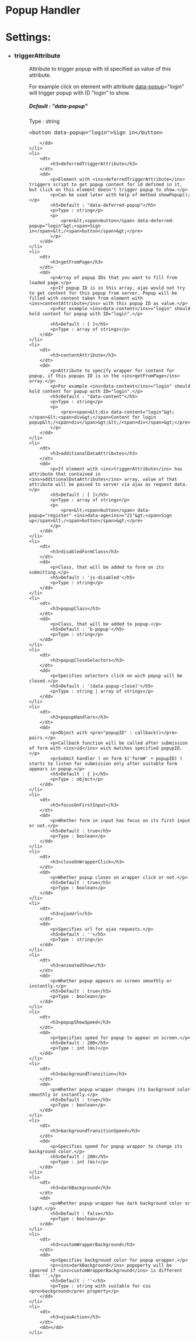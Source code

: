 # Popup Handler
<h1>Settings: </h1>
<ul>
	<li>
		<dt>
			<h3>triggerAttribute</h3>
		</dt>
		<dd>
			<p>Attribute to trigger popup with id specified as value of this attribute.</p>
			<p>For example click on element with attribute <ins>data-popup</ins>="login" will trigger popup with ID "login" to show.</p>
			<h5>Default : "data-popup"</h5>
			<p>Type : string</p>
			<p>
				<pre>&lt;<span>button</span> data-popup="login"&gt;<span>Sign in</span>&lt;/<span>button</span>&gt;</pre>
			</p>
			
		</dd>
	</li>
	<li>
		<dt>
			<h3>deferredTriggerAttribute</h3>
		</dt>
		<dd>
			<p>Element with <ins>deferredTriggerAttribute</ins> triggers script to get popup content for id defined in it, but click on this element doesn't trigger popup to show.</p>
			<p>Can be used later with help of method showPopup();</p>
			<h5>Default : "data-deferred-popup"</h5>
			<p>Type : string</p>
			<p>
				<pre>&lt;<span>button</span> data-deferred-popup="login"&gt;<span>Sign in</span>&lt;/<span>button</span>&gt;</pre>
			</p>
		</dd>
	</li>
	<li>
		<dt>
			<h3>getFromPage</h3>
		</dt>
		<dd>
			<p>Array of popup IDs that you want to fill from loaded page.</p>
			<p>If popup ID is in this array, ajax would not try to get content for this popup from server. Popup will be filled with content taken from element with <ins>contentAttribute</ins> with this popup ID as value.</p>
			<p>For example <ins>data-content</ins>="login" should hold content for popup with ID="login".</p>
		
			<h5>Default : [ ]</h5>
			<p>Type : array of strings</p>
		</dd>
	</li>
	<li>
		<dt>
			<h3>contentAttribute</h3>
		</dt>
		<dd>
			<p>Attribute to specify wrapper for content for popup, if this popups ID is in the <ins>getFromPage</ins> array.</p>
			<p>For example <ins>data-content</ins>="login" should hold content for popup with ID="login".</p>
			<h5>Default : "data-content"</h5>
			<p>Type : string</p>
			<p>
				<pre><span>&lt;div data-content="login"&gt;</span>&lt;<span>div&gt;</span>Content for login popup&lt;/<span>div</span>&gt;&lt;/<span>div</span>&gt;</pre>
			</p>
		</dd>
	</li>
	<li>
		<dt>
			<h3>additionalDataAttributes</h3>
		</dt>
		<dd>
			<p>If element with <ins>triggerAttribute</ins> has attribute that contained in <ins>additionalDataAttributes</ins> array, value of that attribute will be passed to server via ajax as request data.</p>
			<h5>Default : [ ]</h5>
			<p>Type : array of strings</p>
			<p>
				<pre>&lt;<span>button</span> data-popup="register" <ins>data-age<ins>="21"&gt;<span>Sign up</span>&lt;/<span>button</span>&gt;</pre>
			</p>
		</dd>
	</li>
	<li>
		<dt>
			<h3>disabledFormClass</h3>
		</dt>
		<dd>
			<p>Class, that will be added to form on its submitting.</p>
			<h5>Default : 'js-disabled'</h5>
			<p>Type : string</p>
		</dd>
	</li>
	<li>
		<dt>
			<h3>popupClass</h3>
		</dt>
		<dd>
			<p>Class, that will be added to popup.</p>
			<h5>Default : 'b-popup'</h5>
			<p>Type : string</p>
		</dd>
	</li>
	<li>
		<dt>
			<h3>popupCloseSelectors</h3>
		</dt>
		<dd>
			<p>Specifies selectors click on wich popup will be closed.</p>
			<h5>Default : '[data-popup-close]'</h5>
			<p>Type : string | array of strings</p>
		</dd>
	</li>
	<li>
		<dt>
			<h3>popupHandlers</h3>
		</dt>
		<dd>
			<p>Object with <pre>"popupID" : callback()</pre> pairs.</p>
			<p>Callback function will be called after submission of form with <ins>id</ins> wich matches specified popupID.</p>
			<p>Submit handler ( on form $('form#' + popupID) ) starts to listen for submission only after suitable form appears in popup.</p>
			<h5>Default : { }</h5>
			<p>Type : object</p>
		</dd>
	</li>
	<li>
		<dt>
			<h3>focusOnFirstInput</h3>
		</dt>
		<dd>
			<p>Whether form in input has focus on its first input or not.</p>
			<h5>Default : true</h5>
			<p>Type : boolean</p>
		</dd>
	</li>
	<li>
		<dt>
			<h3>closeOnWrapperClick</h3>
		</dt>
		<dd>
			<p>Whether popup closes on wrapper click or not.</p>
			<h5>Default : true</h5>
			<p>Type : boolean</p>
		</dd>
	</li>
	<li>
		<dt>
			<h3>ajaxUrl</h3>
		</dt>
		<dd>
			<p>Specifies url for ajax requests.</p>
			<h5>Default : ''</h5>
			<p>Type : string</p>
		</dd>
	</li>
	<li>
		<dt>
			<h3>animatedShow</h3>
		</dt>
		<dd>
			<p>Whether popup appears on screen smoothly or instantly.</p>
			<h5>Default : true</h5>
			<p>Type : boolean</p>
		</dd>
	</li>
	<li>
		<dt>
			<h3>popupShowSpeed</h3>
		</dt>
		<dd>
			<p>Specifies speed for popup to appear on screen.</p>
			<h5>Default : 200</h5>
			<p>Type : int (ms)</p>
		</dd>
	</li>
	<li>
		<dt>
			<h3>backgroundTransition</h3>
		</dt>
		<dd>
			<p>Whether popup wrapper changes its background color smoothly or instantly.</p>
			<h5>Default : true</h5>
			<p>Type : boolean</p>
		</dd>
	</li>
	<li>
		<dt>
			<h3>backgroundTransitionSpeed</h3>
		</dt>
		<dd>
			<p>Specifies speed for popup wrapper to change its background color.</p>
			<h5>Default : 200</h5>
			<p>Type : int (ms)</p>
		</dd>
	</li>
	<li>
		<dt>
			<h3>darkBackground</h3>
		</dt>
		<dd>
			<p>Whether popup wrapper has dark background color or light.</p>
			<h5>Default : false</h5>
			<p>Type : boolean</p>
		</dd>
	</li>
	<li>
		<dt>
			<h3>customWrapperBackground</h3>
		</dt>
		<dd>
			<p>Specifies background color for popup wrapper.</p>
			<p><ins>darkBackground</ins> popoperty will be ignored if <ins>customWrapperBackground</ins> is different than ''.</p>
			<h5>Default : ''</h5>
			<p>Type : string with suitable for css <pre>background</pre> property</p>
		</dd>
	</li>
	<li>
		<dt>
			<h3>ajaxAction</h3>
		</dt>
		<dd></dd>
	</li>
</ul>